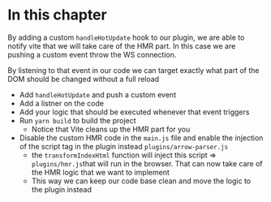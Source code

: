 # In this chapter

By adding a custom `handleHotUpdate` hook to our plugin, we are able to notify vite that we will take care of the HMR part. In this case we are pushing a custom event throw the WS connection.

By listening to that event in our code we can target exactly what part of the DOM should be changed without a full reload

- Add `handleHotUpdate` and push a custom event
- Add a listner on the code
- Add your logic that should be executed whenever that event triggers
- Run `yarn build` to build the project 
    - Notice that Vite cleans up the HMR part for you
- Disable the custom HMR code in the `main.js` file and enable the injection of the script tag in the plugin instead `plugins/arrow-parser.js`
    - the `transformIndexHtml` function will inject this script => `plugins/hmr.js`that will run in the browser. That can now take care of the HMR logic that we want to implement
    - This way we can keep our code base clean and move the logic to the plugin instead